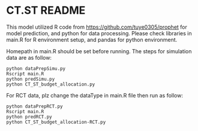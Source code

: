 # CT.ST README

This model utilized R code from https://github.com/tuye0305/prophet for model prediction, and python for data processing.
Please check libraries in main.R for R environment setup, and pandas for python environment.

Homepath in main.R should be set before running. 
The steps for simulation data are as follow:

    python dataPrepSimu.py
    Rscript main.R
    python predSimu.py
    python CT_ST_budget_allocation.py

For RCT data, plz change the dataType in main.R file then run as follow:
    
    python dataPrepRCT.py
    Rscript main.R
    python predRCT.py
    python CT_ST_budget_allocation-RCT.py

    
